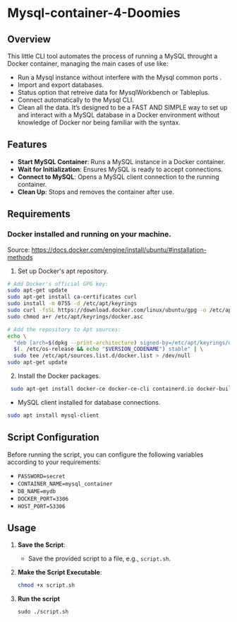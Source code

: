 # Mysql-container-4-Doomies

## Overview

This little CLI tool automates the process of running a MySQL throught a Docker container, managing the main cases of use like: 
- Run a Mysql instance without interfere with the Mysql common ports .
- Import and export databases.
- Status option that retreive data for MysqlWorkbench or Tableplus.
- Connect automatically to the Mysql CLI.
- Clean all the data.
It’s designed to be a FAST AND SIMPLE way to set up and interact with a MySQL database in a Docker environment without knowledge of Docker nor being familiar with the syntax.

## Features

- **Start MySQL Container**: Runs a MySQL instance in a Docker container.
- **Wait for Initialization**: Ensures MySQL is ready to accept connections.
- **Connect to MySQL**: Opens a MySQL client connection to the running container.
- **Clean Up**: Stops and removes the container after use.

## Requirements
### Docker installed and running on your machine.
Source: https://docs.docker.com/engine/install/ubuntu/#installation-methods 
1. Set up Docker's apt repository.
```bash 
# Add Docker's official GPG key:
sudo apt-get update
sudo apt-get install ca-certificates curl
sudo install -m 0755 -d /etc/apt/keyrings
sudo curl -fsSL https://download.docker.com/linux/ubuntu/gpg -o /etc/apt/keyrings/docker.asc
sudo chmod a+r /etc/apt/keyrings/docker.asc

# Add the repository to Apt sources:
echo \
  "deb [arch=$(dpkg --print-architecture) signed-by=/etc/apt/keyrings/docker.asc] https://download.docker.com/linux/ubuntu \
  $(. /etc/os-release && echo "$VERSION_CODENAME") stable" | \
  sudo tee /etc/apt/sources.list.d/docker.list > /dev/null
sudo apt-get update
```
2. Install the Docker packages.
```bash
 sudo apt-get install docker-ce docker-ce-cli containerd.io docker-buildx-plugin docker-compose-plugin
```
- MySQL client installed for database connections.
```bash
sudo apt install mysql-client
```
## Script Configuration

Before running the script, you can configure the following variables according to your requirements:

- `PASSWORD=secret`
- `CONTAINER_NAME=mysql_container`
- `DB_NAME=mydb`
- `DOCKER_PORT=3306`
- `HOST_PORT=53306`


## Usage

1. **Save the Script**:
   - Save the provided script to a file, e.g., `script.sh`.

2. **Make the Script Executable**:
   ```bash
   chmod +x script.sh
3. **Run the script**
   ```
   sudo ./script.sh
   ```
